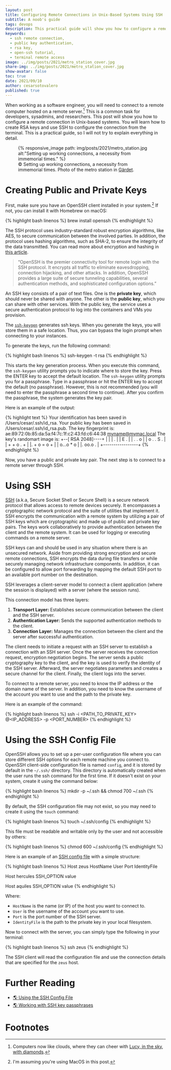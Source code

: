 ```yaml
---
layout: post
title: Configuring Remote Connections in Unix-Based Systems Using SSH
subtitle: A noob's guide
tags: devops
description: This practical guide will show you how to configure a remote connection in Unix-based systems. You will learn how to create RSA keys and use SSH to configure the connection from the terminal. 
keywords:
  - ssh remote connection,
  - public key authentication,
  - rsa key,
  - open-ssh tutorial,
  - terminal remote access
image: ../img/posts/2021/metro_station_cover.jpg
share-img: ../img/posts/2021/metro_station_cover.jpg
show-avatar: false
toc: true
date: 2021/09/10
author: cesarsotovalero
published: true
---
```


When working as a software engineer, you will need to connect to a remote computer hosted on a remote server.[^1]
This is a common task for developers, sysadmins, and researchers.
This post will show you how to configure a remote connection in Unix-based systems.
You will learn how to create RSA keys and use SSH to configure the connection from the terminal.
This is a practical guide, so I will not try to explain everything in detail.

<figure class="jb_picture">
  {% responsive_image path: img/posts/2021/metro_station.jpg alt:"Setting up working connections, a necessity from immemorial times." %}
  <figcaption class="stroke"> 
    &#169; Setting up working connections, a necessity from immemorial times. Photo of the metro station in <a href="https://goo.gl/maps/nVMLPbE9KRcmD3NL7">Gärdet</a>.
  </figcaption>
</figure>

# Creating Public and Private Keys

First, make sure you have an OpenSSH client installed in your system.[^2] 
If not, you can install it with Homebrew on macOS:

{% highlight bash linenos %}
brew install openssh
{% endhighlight %}

The SSH protocol uses industry-standard robust encryption algorithms, like AES, to secure communication between the involved parties.
In addition, the protocol uses hashing algorithms, such as SHA-2, to ensure the integrity of the data transmitted.
You can read more about encryption and hashing in [this article](./blog/2021/encoding-encryption-hashing-and-obfuscation-in-java.html).

> “OpenSSH is the premier connectivity tool for remote login with the SSH protocol. It encrypts all traffic to eliminate eavesdropping, connection hijacking, and other attacks. In addition, OpenSSH provides a large suite of secure tunneling capabilities, several authentication methods, and sophisticated configuration options.”

An SSH key consists of a pair of text files.
One is the **private key**, which should never be shared with anyone.
The other is the **public key**, which you can share with other services.
With the public key, the service uses a secure authentication protocol to log into the containers and VMs you provision.

The [`ssh-keygen`](https://man.openbsd.org/ssh-keygen) generates ssh keys.
When you generate the keys, you will store them in a safe location.
Thus, you can bypass the login prompt when connecting to your instances.

To generate the keys, run the following command:

{% highlight bash linenos %}
ssh-keygen -t rsa
{% endhighlight %}

This starts the key generation process.
When you execute this command, the `ssh-keygen` utility prompts you to indicate where to store the key.
Press the ENTER key to accept the default location.
The `ssh-keygen` utility prompts you for a passphrase.
Type in a passphrase or hit the ENTER key to accept the default (no passphrase).
However, this is not recommended (you will need to enter the passphrase a second time to continue).
After you confirm the passphrase, the system generates the key pair.

Here is an example of the output:

{% highlight text %}
Your identification has been saved in /Users/cesar/.ssh/id_rsa.
Your public key has been saved in /Users/cesar/.ssh/id_rsa.pub.
The key fingerprint is:
ae:89:72:0b:85:da:5a:f4:7c:1f:c2:43:fd:c6:44:38 myname@mymac.local
The key's randomart image is:
+--[ RSA 2048]----+
|                 |
|         .       |
|        E .      |
|   .   . o       |
|  o . . S .      |
| + + o . +       |
|. + o = o +      |
| o...o * o       |
|.  oo.o .        |
+-----------------+
{% endhighlight %}

Now, you have a public and private key pair.
The next step is to connect to a remote server through SSH.

# Using SSH

[SSH](https://en.wikipedia.org/wiki/Secure_Shell) (a.k.a, Secure Socket Shell or Secure Shell) is a secure network protocol that allows access to remote devices securely.
It encompasses a cryptographic network protocol and the suite of utilities that implement it.
SSH encrypts the communication with a remote system by utilizing a pair of SSH keys which are cryptographic and made up of public and private key pairs.
The keys work collaboratively to provide authentication between the client and the remote system.
It can be used for logging or executing commands on a remote server.

SSH keys can and should be used in any situation where there is an unsecured network.
Aside from providing strong encryption and secure remote connections, SSH encrypts the data during file transfers or while securely managing network infrastructure components.
In addition, it can be configured to allow port forwarding by mapping the default SSH port to an available port number on the destination.

SSH leverages a client-server model to connect a client application (where the session is displayed) with a server (where the session runs).

This connection model has three layers:

1. **Transport Layer:** Establishes secure communication between the client and the SSH server.
2. **Authentication Layer:** Sends the supported authentication methods to the client.
3. **Connection Layer:** Manages the connection between the client and the server after successful authentication.

The client needs to initiate a request with an SSH server to establish a connection with an SSH server.
Once the server receives the connection request, encryption negotiation begins.
The server sends a public cryptography key to the client, and the key is used to verify the identity of the SSH server.
Afterward, the server negotiates parameters and creates a secure channel for the client. Finally, the client logs into the server.

To connect to a remote server, you need to know the IP address or the domain name of the server.
In addition, you need to know the username of the account you want to use and the path to the private key.

Here is an example of the command:

{% highlight bash linenos %}
ssh -i <PATH_TO_PRIVATE_KEY> <USERNAME>@<IP_ADDRESS> -p <PORT_NUMBER>
{% endhighlight %}

# Using the SSH Config File

OpenSSH allows you to set up a per-user configuration file where you can store different SSH options for each remote machine you connect to.
OpenSSH client-side configuration file is named `config`, and it is stored by default in the `~/.ssh/` directory.
This directory is automatically created when the user runs the ssh command for the first time.
If it doesn't exist on your system, create it using the command below:

{% highlight bash linenos %}
mkdir -p ~/.ssh && chmod 700 ~/.ssh
{% endhighlight %}

By default, the SSH configuration file may not exist, so you may need to create it using the `touch` command:

{% highlight bash linenos %}
touch ~/.ssh/config
{% endhighlight %}

This file must be readable and writable only by the user and not accessible by others:

{% highlight bash linenos %}
chmod 600 ~/.ssh/config
{% endhighlight %}

Here is an example of an [SSH config file](https://www.ssh.com/academy/ssh/config) with a simple structure:

{% highlight bash linenos %}
Host zeus
    HostName <value>
    User <value>
    Port <value>
    IdentityFile <value>

Host hercules
    SSH_OPTION value

Host aquiles
    SSH_OPTION value
{% endhighlight %}



Where:

- `HostName` is the name (or IP) of the host you want to connect to.
- `User` is the username of the account you want to use.
- `Port` is the port number of the SSH server.
- `IdentityFile` is the path to the private key in your local filesystem.

Now to connect with the server, you can simply type the following in your terminal:

{% highlight bash linenos %}
ssh zeus
{% endhighlight %}

The SSH client will read the configuration file and use the connection details that are specified for the `zeus` host.

# Further Reading

- [:earth_americas: Using the SSH Config File](https://linuxize.com/post/using-the-ssh-config-file/)
- [:earth_americas: Working with SSH key passphrases](https://docs.github.com/en/authentication/connecting-to-github-with-ssh/working-with-ssh-key-passphrases)

# Footnotes

[^1]: Computers now like clouds, where they can cheer with [Lucy, in the sky, with diamonds](https://open.spotify.com/track/25yQPHgC35WNnnOUqFhgVR?si=1ec8395e238c4273).

[^2]: I'm assuming you're using MacOS in this post.

